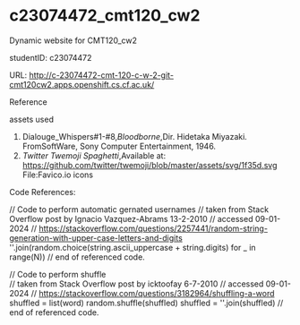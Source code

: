 # c23074472_cmt120_cw2


Dynamic website for CMT120_cw2


studentID: c23074472


URL: http://c-23074472-cmt-120-c-w-2-git-cmt120cw2.apps.openshift.cs.cf.ac.uk/


Reference




assets used

1. Dialouge_Whispers#1-#8,_Bloodborne_,Dir. Hidetaka Miyazaki. FromSoftWare, Sony Computer Entertainment, 1946.
2. _Twitter Twemoji Spaghetti_,Available at: https://github.com/twitter/twemoji/blob/master/assets/svg/1f35d.svg File:Favico.io icons

Code References:

// Code to perform automatic gernated usernames
// taken from Stack Overflow post by  Ignacio Vazquez-Abrams 13-2-2010 
// accessed 09-01-2024
// https://stackoverflow.com/questions/2257441/random-string-generation-with-upper-case-letters-and-digits
''.join(random.choice(string.ascii_uppercase + string.digits) for _ in range(N))
// end of referenced code.

// Code to perform shuffle  
// taken from Stack Overflow post by  icktoofay 6-7-2010 
// accessed 09-01-2024
// https://stackoverflow.com/questions/3182964/shuffling-a-word
 shuffled = list(word)
 random.shuffle(shuffled)
 shuffled = ''.join(shuffled)
// end of referenced code.


